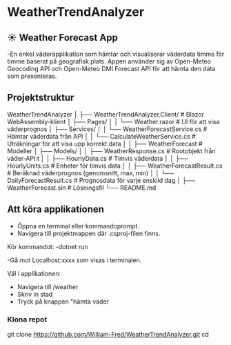 # WeatherTrendAnalyzer

☀️ Weather Forecast App
-
-En enkel väderapplikation som hämtar och visualiserar väderdata timme för timme baserat på geografisk plats. Appen använder sig av Open-Meteo Geocoding API och Open-Meteo DMI Forecast API för att hämta den data som presenteras.

## Projektstruktur
WeatherTrendAnalyzer
│
├── WeatherTrendAnalyzer.Client/              # Blazor WebAssembly-klient
│   ├── Pages/
│   │   └── Weather.razor                     # UI för att visa väderprognos
│   ├── Services/
│   │   └── WeatherForecastService.cs            # Hämtar väderdata från API
│   │   └── CalculateWeatherService.cs           # Uträkningar för att visa upp korrekt data
│
│
├── WeatherForecast                      # Modeller
│   ├── Models/
│   │   ├── WeatherResponse.cs           # Rootobjekt från väder-API:t
│   │   ├── HourlyData.cs                # Timvis väderdata
│   │   ├── HourlyUnits.cs               # Enheter för timvis data
│   │   ├── WeatherForecastResult.cs     # Beräknad väderprognos (genomsnitt, max, min)
│   │   └── DailyForecastResult.cs       # Prognosdata för varje enskild dag
│
├── WeatherForecast.sln                  # Lösningsfil
└── README.md                       

## Att köra applikationen
- Öppna en terminal eller kommandoprompt.
- Navigera till projektmappen där .csproj-filen finns.

Kör kommandot:
-dotnet run 

-Gå mot Localhost:xxxx som visas i terminalen. 

Väl i applikationen:
- Navigera till /weather
- Skriv in stad
- Tryck på knappen "hämta väder
### Klona repot

git clone https://github.com/William-Fred/WeatherTrendAnalyzer.git
cd 

